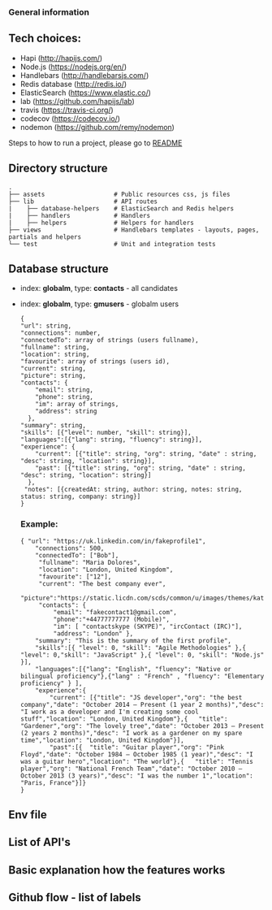 ### General information

## Tech choices:

- Hapi (http://hapijs.com/)
- Node.js (https://nodejs.org/en/)
- Handlebars (http://handlebarsjs.com/)
- Redis database (http://redis.io/)
- ElasticSearch (https://www.elastic.co/)
- lab (https://github.com/hapijs/lab)
- travis (https://travis-ci.org/)
- codecov (https://codecov.io/)
- nodemon (https://github.com/remy/nodemon)

Steps to how to run a project, please go to [README](https://github.com/FAC-GM/app/blob/master/README.md)

## Directory structure

```
.
├── assets                   # Public resources css, js files
├── lib                      # API routes
|    ├── database-helpers    # ElasticSearch and Redis helpers
|    ├── handlers            # Handlers
|    ├── helpers             # Helpers for handlers
├── views                    # Handlebars templates - layouts, pages, partials and helpers
└── test                     # Unit and integration tests
```

## Database structure

- index: **globalm**, type: **contacts** - all candidates
- index: **globalm**, type: **gmusers** - globalm users

  ```
  {
  "url": string,
  "connections": number,
  "connectedTo": array of strings (users fullname),
  "fullname": string,
  "location": string,
  "favourite": array of strings (users id),
  "current": string,
  "picture": string,
  "contacts": {
      "email": string,
      "phone": string,
      "im": array of strings,
      "address": string
    },
  "summary": string,
  "skills": [{"level": number, "skill": string}],
  "languages":[{"lang": string, "fluency": string}],
  "experience": {
      "current": [{"title": string, "org": string, "date" : string, "desc": string, "location": string}],
      "past": [{"title": string, "org": string, "date" : string, "desc": string, "location": string}]
    },
   "notes": [{createdAt: string, author: string, notes: string, status: string, company: string}]
  }

  ```

  ### Example:

  ```
  { "url": "https://uk.linkedin.com/in/fakeprofile1",
      "connections": 500,
      "connectedTo": ["Bob"],
       "fullname": "Maria Dolores",
       "location": "London, United Kingdom",
       "favourite": ["12"],
       "current": "The best company ever",
       "picture":"https://static.licdn.com/scds/common/u/images/themes/katy/ghosts/person/ghost_person_150x150_v1.png",
       "contacts": {
           "email": "fakecontact1@gmail.com",
           "phone":"+44777777777 (Mobile)",
           "im": [ "contactskype (SKYPE)", "ircContact (IRC)"],
           "address": "London" },
      "summary": "This is the summary of the first profile",
      "skills":[{ "level": 0, "skill": "Agile Methodologies" },{ "level": 0,"skill": "JavaScript" },{ "level": 0, "skill": "Node.js" }],
      "languages":[{"lang": "English", "fluency": "Native or bilingual proficiency"},{"lang" : "French" , "fluency": "Elementary proficiency" } ],
      "experience":{
          "current": [{"title": "JS developer","org": "the best company","date": "October 2014 – Present (1 year 2 months)","desc": "I work as a developer and I'm creating some cool stuff","location": "London, United Kingdom"},{   "title": "Gardener","org": "The lovely tree","date": "October 2013 – Present (2 years 2 months)","desc": "I work as a gardener on my spare time","location": "London, United Kingdom"}],
          "past":[{  "title": "Guitar player","org": "Pink Floyd","date": "October 1984 – October 1985 (1 year)","desc": "I was a guitar hero","location": "The world"},{   "title": "Tennis player","org": "National French Team","date": "October 2010 – October 2013 (3 years)","desc": "I was the number 1","location": "Paris, France"}]}
  }
  ```

## Env file
## List of API's
## Basic explanation how the features works
## Github flow - list of labels
